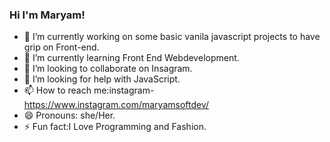 ### Hi I'm Maryam!

- 🔭 I’m currently working on some basic vanila javascript projects to have grip on Front-end.
- 🌱 I’m currently learning Front End Webdevelopment.
- 👯 I’m looking to collaborate on Insagram.
- 🤔 I’m looking for help with JavaScript.
- 📫 How to reach me:instagram-https://www.instagram.com/maryamsoftdev/
- 😄 Pronouns: she/Her.
- ⚡ Fun fact:I Love Programming and Fashion.
